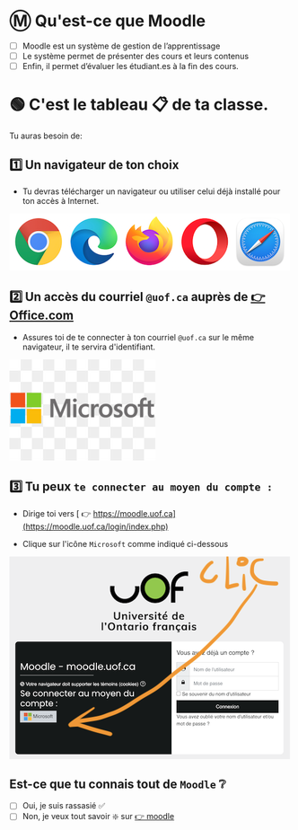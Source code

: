 # Ⓜ️ Qu'est-ce que Moodle

- [ ] Moodle est un système de gestion de l’apprentissage
- [ ] Le système permet de présenter des cours et leurs contenus
- [ ] Enfin, il permet d’évaluer les étudiant.es à la fin des cours.

# 🟢 C'est le tableau 📋 de ta classe.

Tu auras besoin de:

## 1️⃣ Un navigateur de ton choix

* Tu devras télécharger un navigateur ou utiliser celui déjà installé pour ton accès à Internet.

![Navigateurs](/images/moodle/Moodle-00-Navigateurs.png "Navigateurs pour accès à Moodle")

## 2️⃣ Un accès du courriel `@uof.ca` auprès de [ 👉 Office.com](https://www.office.com/)

* Assures toi de te connecter à ton courriel `@uof.ca` sur le même navigateur, il te servira d'identifiant.

![Microsoft](/images/microsoft-logo.jpg "Navigateurs pour accès à Moodle")

## 3️⃣ Tu peux `te connecter au moyen du compte :`

* Dirige toi vers [ 👉 https://moodle.uof.ca](https://moodle.uof.ca/login/index.php)

* Clique sur l'icône `Microsoft` comme indiqué ci-dessous

![Login](/images/moodle/Moodle-01-Login.png "Navigateurs pour accès à Moodle")

## Est-ce que tu connais tout de `Moodle` ❔

- [ ] Oui, je suis rassasié ✅
- [ ] Non, je veux tout savoir ❇️ sur [ 👉 moodle ](/moodle)